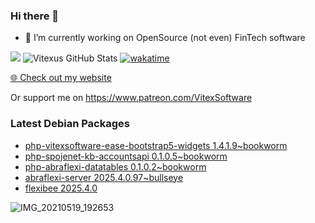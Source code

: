### Hi there 👋

- 🔭 I’m currently working on OpenSource  (not even) FinTech software

![](https://komarev.com/ghpvc/?username=Vitexus)
![Vitexus GitHub Stats](https://github-readme-stats.vercel.app/api?username=Vitexus&show_icons=true)
[![wakatime](https://wakatime.com/badge/user/5abba9ca-813e-43ac-9b5f-b1cfdf3dc1c7.svg)](https://wakatime.com/@5abba9ca-813e-43ac-9b5f-b1cfdf3dc1c7)

<p><a href="https://vitexsoftware.cz">🌐 Check out my website</a></p>

Or support me on https://www.patreon.com/VitexSoftware

### Latest Debian Packages
<!-- DEBIAN-PACKAGES-LIST:START -->
- [php-vitexsoftware-ease-bootstrap5-widgets 1.4.1.9~bookworm](https://repo.vitexsoftware.com/package.php?package=php-vitexsoftware-ease-bootstrap5-widgets)
- [php-spojenet-kb-accountsapi 0.1.0.5~bookworm](https://repo.vitexsoftware.com/package.php?package=php-spojenet-kb-accountsapi)
- [php-abraflexi-datatables 0.1.0.2~bookworm](https://repo.vitexsoftware.com/package.php?package=php-abraflexi-datatables)
- [abraflexi-server 2025.4.0.97~bullseye](https://repo.vitexsoftware.com/package.php?package=abraflexi-server)
- [flexibee 2025.4.0](https://repo.vitexsoftware.com/package.php?package=flexibee)
<!-- DEBIAN-PACKAGES-LIST:END -->

![IMG_20210519_192653](https://user-images.githubusercontent.com/2621130/120022731-1bd48900-bfed-11eb-90f9-4f88f560b8b7.jpg)

<!--
**Vitexus/Vitexus** is a ✨ _special_ ✨ repository because its `README.md` (this file) appears on your GitHub profile.

Here are some ideas to get you started:

- 🌱 I’m currently learning ...
- 👯 I’m looking to collaborate on ...
- 🤔 I’m looking for help with ...
- 💬 Ask me about ...
- 📫 How to reach me: ...
- 😄 Pronouns: ...
- ⚡ Fun fact: ...
-->


